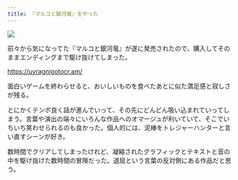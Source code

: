 ```yaml
---
title: 『マルコと銀河竜』をやった
---
```


![](/images/2020-02-28-marcotogingaryu.jpg)

前々から気になってた『マルコと銀河竜』が遂に発売されたので、購入してそのままエンディングまで駆け抜けてしまった。

<https://uyragnigotocr.am/>

面白いゲームを終わらせると、おいしいものを食べたあとに似た満足感と寂しさが残る。

とにかくテンポ良く話が進んでいって、その先にどんどん吸い込まれていってしまう。言葉や演出の端々にいろんな作品へのオマージュが利いていて、そこでいちいち笑わせられるのも良かった。個人的には、泥棒をトレジャーハンターと言い直すシーンが好き。

数時間でクリアしてしまったけれど、凝縮されたグラフィックとテキストと音の中を駆け抜けた数時間の冒険だった。退屈という言葉の反対側にある作品だと思う。
